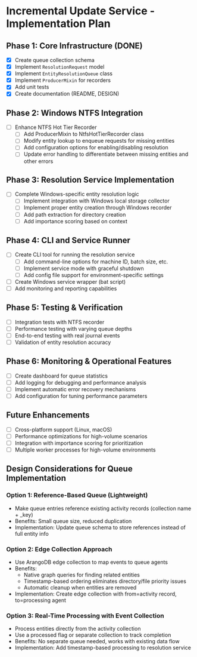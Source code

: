 # Incremental Update Service - Implementation Plan

## Phase 1: Core Infrastructure (DONE)
- [x] Create queue collection schema
- [x] Implement `ResolutionRequest` model
- [x] Implement `EntityResolutionQueue` class
- [x] Implement `ProducerMixin` for recorders
- [x] Add unit tests
- [x] Create documentation (README, DESIGN)

## Phase 2: Windows NTFS Integration
- [ ] Enhance NTFS Hot Tier Recorder
  - [ ] Add ProducerMixin to NtfsHotTierRecorder class
  - [ ] Modify entity lookup to enqueue requests for missing entities
  - [ ] Add configuration options for enabling/disabling resolution
  - [ ] Update error handling to differentiate between missing entities and other errors

## Phase 3: Resolution Service Implementation
- [ ] Complete Windows-specific entity resolution logic
  - [ ] Implement integration with Windows local storage collector
  - [ ] Implement proper entity creation through Windows recorder
  - [ ] Add path extraction for directory creation
  - [ ] Add importance scoring based on context

## Phase 4: CLI and Service Runner
- [ ] Create CLI tool for running the resolution service
  - [ ] Add command-line options for machine ID, batch size, etc.
  - [ ] Implement service mode with graceful shutdown
  - [ ] Add config file support for environment-specific settings
- [ ] Create Windows service wrapper (bat script)
- [ ] Add monitoring and reporting capabilities

## Phase 5: Testing & Verification
- [ ] Integration tests with NTFS recorder
- [ ] Performance testing with varying queue depths
- [ ] End-to-end testing with real journal events
- [ ] Validation of entity resolution accuracy

## Phase 6: Monitoring & Operational Features
- [ ] Create dashboard for queue statistics
- [ ] Add logging for debugging and performance analysis
- [ ] Implement automatic error recovery mechanisms
- [ ] Add configuration for tuning performance parameters

## Future Enhancements
- [ ] Cross-platform support (Linux, macOS)
- [ ] Performance optimizations for high-volume scenarios
- [ ] Integration with importance scoring for prioritization
- [ ] Multiple worker processes for high-volume environments

## Design Considerations for Queue Implementation

### Option 1: Reference-Based Queue (Lightweight)
- Make queue entries reference existing activity records (collection name + _key)
- Benefits: Small queue size, reduced duplication
- Implementation: Update queue schema to store references instead of full entity info

### Option 2: Edge Collection Approach
- Use ArangoDB edge collection to map events to queue agents
- Benefits: 
  - Native graph queries for finding related entities
  - Timestamp-based ordering eliminates directory/file priority issues
  - Automatic cleanup when entities are removed
- Implementation: Create edge collection with from=activity record, to=processing agent

### Option 3: Real-Time Processing with Event Collection
- Process entities directly from the activity collection
- Use a processed flag or separate collection to track completion
- Benefits: No separate queue needed, works with existing data flow
- Implementation: Add timestamp-based processing to resolution service